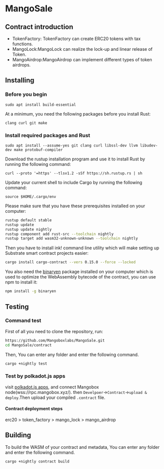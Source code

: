# MangoSale
## Contract introduction
- TokenFactory: TokenFactory can create ERC20 tokens with tax functions.
- MangoLock:MangoLock can realize the lock-up and linear release of Token.
- MangoAirdrop:MangoAirdrop can implement different types of token airdrops.


## Installing
### Before you begin
```
sudo apt install build-essential
```

At a minimum, you need the following packages before you install Rust:

```
clang curl git make
```
### Install required packages and Rust
```
sudo apt install --assume-yes git clang curl libssl-dev llvm libudev-dev make protobuf-compiler
```

Download the rustup installation program and use it to install Rust by running the following command:
```
curl --proto '=https' --tlsv1.2 -sSf https://sh.rustup.rs | sh
```
Update your current shell to include Cargo by running the following command:
```
source $HOME/.cargo/env
```
Please make sure that you have these prerequisites installed on your computer:

```bash
rustup default stable
rustup update
rustup update nightly
rustup component add rust-src --toolchain nightly
rustup target add wasm32-unknown-unknown --toolchain nightly
```

Then you have to install ink! command line utility which will make setting up Substrate smart contract projects easier:

```bash
cargo install cargo-contract --vers 0.15.0 --force --locked
```

You also need the [binaryen](https://github.com/WebAssembly/binaryen) package installed on your computer which is used to optimize the WebAssembly bytecode of the contract, you can use npm to install it:

```bash
npm install -g binaryen
```

## Testing
### Command  test
First of all you need to clone the repository, run:

```bash
https://github.com/Mangoboxlabs/MangoSale.git
cd MangoSale/contract
```

Then, You can enter any folder and enter the following command.

```bash
cargo +nightly test
```
### Test by polkadot.js apps
visit [polkadot.js apps](https://polkadot.js.org/apps/), and connect Mangobox node(wss://rpc.mangobox.xyz/).
then `Develpoer`->`Contract`->`upload & deploy`.Then upload your compiled `.contract` file.

#### Contract deployment steps
erc20 > token_factory > mango_lock > mango_airdrop
## Building

To build the WASM of your contract and metadata, You can enter any folder and enter the following command.
```bash
cargo +nightly contract build
```

